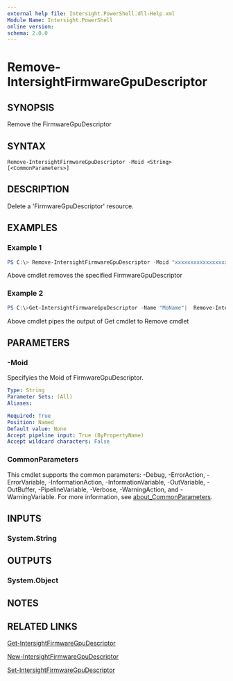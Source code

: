 ```yaml
---
external help file: Intersight.PowerShell.dll-Help.xml
Module Name: Intersight.PowerShell
online version:
schema: 2.0.0
---
```


# Remove-IntersightFirmwareGpuDescriptor

## SYNOPSIS
Remove the FirmwareGpuDescriptor

## SYNTAX

```
Remove-IntersightFirmwareGpuDescriptor -Moid <String> [<CommonParameters>]
```

## DESCRIPTION
Delete a &apos;FirmwareGpuDescriptor&apos; resource.

## EXAMPLES

### Example 1
```powershell
PS C:\> Remove-IntersightFirmwareGpuDescriptor -Moid "xxxxxxxxxxxxxxxxxxxxxxxxxxx"
```
Above cmdlet removes the specified FirmwareGpuDescriptor 

### Example 2
```powershell
PS C:\>Get-IntersightFirmwareGpuDescriptor -Name "MoName"|  Remove-IntersightFirmwareGpuDescriptor
```
Above cmdlet pipes the output of Get cmdlet to Remove cmdlet

## PARAMETERS

### -Moid
Specifyies the Moid of FirmwareGpuDescriptor.

```yaml
Type: String
Parameter Sets: (All)
Aliases:

Required: True
Position: Named
Default value: None
Accept pipeline input: True (ByPropertyName)
Accept wildcard characters: False
```

### CommonParameters
This cmdlet supports the common parameters: -Debug, -ErrorAction, -ErrorVariable, -InformationAction, -InformationVariable, -OutVariable, -OutBuffer, -PipelineVariable, -Verbose, -WarningAction, and -WarningVariable. For more information, see [about_CommonParameters](http://go.microsoft.com/fwlink/?LinkID=113216).

## INPUTS

### System.String

## OUTPUTS

### System.Object
## NOTES

## RELATED LINKS

[Get-IntersightFirmwareGpuDescriptor](./Get-IntersightFirmwareGpuDescriptor.md)

[New-IntersightFirmwareGpuDescriptor](./New-IntersightFirmwareGpuDescriptor.md)

[Set-IntersightFirmwareGpuDescriptor](./Set-IntersightFirmwareGpuDescriptor.md)

